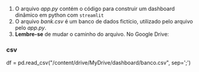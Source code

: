 1. O arquivo *app.py* contém o código para construir um dashboard dinâmico em python com `streamlit`
2. O arquivo *bank.csv* é um banco de dados fictício, utilizado pelo arquivo pelo *app.py*.
3. **Lembre-se** de mudar o caminho do arquivo. No Google Drive: 
### csv
df = pd.read_csv("/content/drive/MyDrive/dashboard/banco.csv", sep=';')
